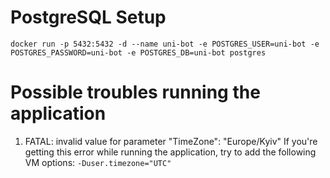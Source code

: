 # PostgreSQL Setup

`docker run -p 5432:5432 -d --name uni-bot -e POSTGRES_USER=uni-bot -e POSTGRES_PASSWORD=uni-bot -e POSTGRES_DB=uni-bot postgres`

# Possible troubles running the application

1) FATAL: invalid value for parameter "TimeZone": "Europe/Kyiv"
If you're getting this error while running the application, try to add the following VM options:
`-Duser.timezone="UTC"`

